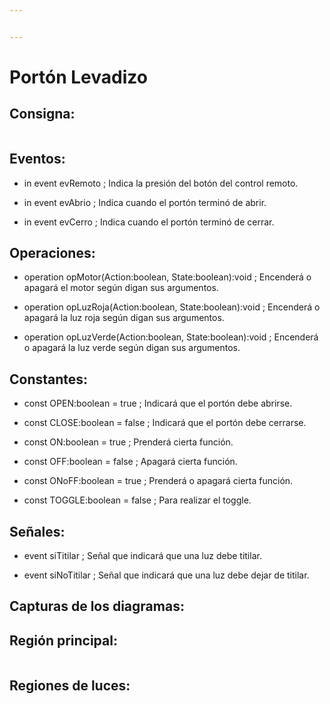 ```yaml
---


---
```


<h1 id="portón-levadizo">Portón Levadizo</h1>
<h2 id="consigna">Consigna:</h2>
<p><img src="https://lh6.googleusercontent.com/IMSzavElGW2vu6otsqCmaRuk-_wQ370cvL0lqI2hAEby8OFj16cXbH47JlFOA9yaRCnsY4SEa_El6QooKsp8AJNeBTD0KPohMEA_ta00ixMH3_mKjYdfx2O0Z4igoJroZV16y3cH" alt=""></p>
<h2 id="eventos">Eventos:</h2>
<ul>
<li>
<p>in event evRemoto ; Indica la presión del botón del control remoto.</p>
</li>
<li>
<p>in event evAbrio ; Indica cuando el portón terminó de abrir.</p>
</li>
<li>
<p>in event evCerro ; Indica cuando el portón terminó de cerrar.</p>
</li>
</ul>
<h2 id="operaciones">Operaciones:</h2>
<ul>
<li>
<p>operation opMotor(Action:boolean, State:boolean):void ; Encenderá o apagará el motor según digan sus argumentos.</p>
</li>
<li>
<p>operation opLuzRoja(Action:boolean, State:boolean):void ; Encenderá o apagará la luz roja según digan sus argumentos.</p>
</li>
<li>
<p>operation opLuzVerde(Action:boolean, State:boolean):void ; Encenderá o apagará la luz verde según digan sus argumentos.</p>
</li>
</ul>
<h2 id="constantes">Constantes:</h2>
<ul>
<li>
<p>const OPEN:boolean = true ; Indicará que el portón debe abrirse.</p>
</li>
<li>
<p>const CLOSE:boolean = false ; Indicará que el portón debe cerrarse.</p>
</li>
<li>
<p>const ON:boolean = true ; Prenderá cierta función.</p>
</li>
<li>
<p>const OFF:boolean = false ; Apagará cierta función.</p>
</li>
<li>
<p>const ONoFF:boolean = true ; Prenderá o apagará cierta función.</p>
</li>
<li>
<p>const TOGGLE:boolean = false ; Para realizar el toggle.</p>
</li>
</ul>
<h2 id="señales">Señales:</h2>
<ul>
<li>
<p>event siTitilar ; Señal que indicará que una luz debe titilar.</p>
</li>
<li>
<p>event siNoTitilar ; Señal que indicará que una luz debe dejar de titilar.</p>
</li>
</ul>
<h2 id="capturas-de-los-diagramas">Capturas de los diagramas:</h2>
<h2 id="región-principal">Región principal:</h2>
<p><img src="https://lh5.googleusercontent.com/Mh7Pn-8fMXDcGiFeeqQ9OaGag67LSimYlL1gHYhpALqbmSXgOnYBKFjA8xGdyZQKJOFXNRlBgKd9Q_eMWuOslmTQ51c1zC-BoawVsI3jJui9EMBSXSvotswIjmhC-PQfrqKxHc8b" alt=""></p>
<h2 id="regiones-de-luces">Regiones de luces:</h2>
<p><img src="https://lh3.googleusercontent.com/NPGmc63MYZ3t9jeeJXXLcKdzCXN1nF6Rwu_5yp-lwp6_HdBhWP409r7VcKIqAT5Y5ftRvHm0GxFvKid9_8u3F67tGGlortbz3JHm1kv30-GPpF1soW_sa38ukD0ObhESNnEFiSi-" alt=""></p>

